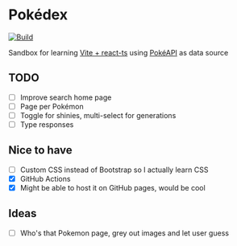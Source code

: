 # Pokédex

[![Build](https://github.com/840/pokemon-app/actions/workflows/build-and-deploy.yml/badge.svg?branch=main)](https://github.com/840/pokemon-app/actions/workflows/build-and-deploy.yml)

Sandbox for learning [Vite + react-ts](https://vitejs.dev) using [PokéAPI](https://pokeapi.co) as data source

## TODO

- [ ] Improve search home page
- [ ] Page per Pokémon
- [ ] Toggle for shinies, multi-select for generations
- [ ] Type responses

## Nice to have

- [ ] Custom CSS instead of Bootstrap so I actually learn CSS
- [x] GitHub Actions
- [x] Might be able to host it on GitHub pages, would be cool

## Ideas

- [ ] Who's that Pokemon page, grey out images and let user guess
